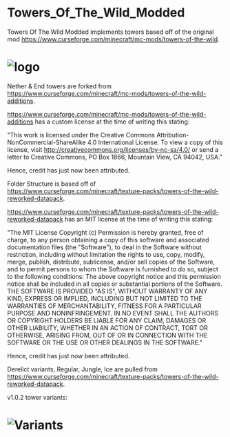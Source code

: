 # Towers_Of_The_Wild_Modded
Towers Of The Wild Modded implements towers based off of the original mod https://www.curseforge.com/minecraft/mc-mods/towers-of-the-wild.

# <img alt="logo" src="https://i.imgur.com/s0wQnFY.png">

Nether & End towers are forked from https://www.curseforge.com/minecraft/mc-mods/towers-of-the-wild-additions.

https://www.curseforge.com/minecraft/mc-mods/towers-of-the-wild-additions has a custom license at the time of writing this stating:

"This work is licensed under the Creative Commons Attribution-NonCommercial-ShareAlike 4.0 International License. To view a copy of this license, visit http://creativecommons.org/licenses/by-nc-sa/4.0/ or send a letter to Creative Commons, PO Box 1866, Mountain View, CA 94042, USA."

Hence, credit has just now been attributed.

Folder Structure is based off of https://www.curseforge.com/minecraft/texture-packs/towers-of-the-wild-reworked-datapack.

https://www.curseforge.com/minecraft/texture-packs/towers-of-the-wild-reworked-datapack has an MIT license at the time of writing this stating:

"The MIT License Copyright (c) <year> <copyright holders> Permission is hereby granted, free of charge, to any person obtaining a copy of this software and associated documentation files (the "Software"), to deal in the Software without restriction, including without limitation the rights to use, copy, modify, merge, publish, distribute, sublicense, and/or sell copies of the Software, and to permit persons to whom the Software is furnished to do so, subject to the following conditions: The above copyright notice and this permission notice shall be included in all copies or substantial portions of the Software. THE SOFTWARE IS PROVIDED "AS IS", WITHOUT WARRANTY OF ANY KIND, EXPRESS OR IMPLIED, INCLUDING BUT NOT LIMITED TO THE WARRANTIES OF MERCHANTABILITY, FITNESS FOR A PARTICULAR PURPOSE AND NONINFRINGEMENT. IN NO EVENT SHALL THE AUTHORS OR COPYRIGHT HOLDERS BE LIABLE FOR ANY CLAIM, DAMAGES OR OTHER LIABILITY, WHETHER IN AN ACTION OF CONTRACT, TORT OR OTHERWISE, ARISING FROM, OUT OF OR IN CONNECTION WITH THE SOFTWARE OR THE USE OR OTHER DEALINGS IN THE SOFTWARE."

Hence, credit has just now been attributed.

  Derelict variants, Regular, Jungle, Ice are pulled from https://www.curseforge.com/minecraft/texture-packs/towers-of-the-wild-reworked-datapack.

v1.0.2 tower variants:
# <img alt="Variants" src="https://i.imgur.com/fOVNi7D.png">
